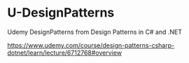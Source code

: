 # U-DesignPatterns
Udemy DesignPatterns from Design Patterns in C# and .NET

https://www.udemy.com/course/design-patterns-csharp-dotnet/learn/lecture/6712768#overview
